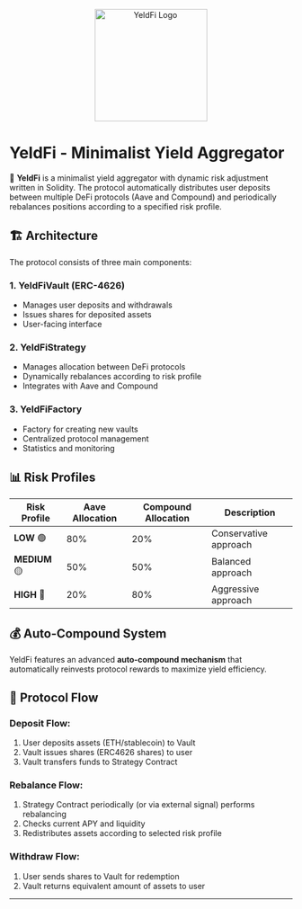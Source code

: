 <p align="center">
  <img src="https://github.com/user-attachments/assets/6e1b9359-0fc8-473a-90d2-7e0c33de7422" alt="YeldFi Logo" width="200"/>
</p>

# YeldFi - Minimalist Yield Aggregator

🚀 **YeldFi** is a minimalist yield aggregator with dynamic risk adjustment written in Solidity. The protocol automatically distributes user deposits between multiple DeFi protocols (Aave and Compound) and periodically rebalances positions according to a specified risk profile.


## 🏗️ Architecture

The protocol consists of three main components:

### 1. YeldFiVault (ERC-4626)
- Manages user deposits and withdrawals
- Issues shares for deposited assets
- User-facing interface

### 2. YeldFiStrategy
- Manages allocation between DeFi protocols
- Dynamically rebalances according to risk profile
- Integrates with Aave and Compound

### 3. YeldFiFactory
- Factory for creating new vaults
- Centralized protocol management
- Statistics and monitoring

## 📊 Risk Profiles

| Risk Profile | Aave Allocation | Compound Allocation | Description |
|--------------|-----------------|---------------------|-------------|
| **LOW** 🟢   | 80%            | 20%                 | Conservative approach |
| **MEDIUM** 🟡| 50%            | 50%                 | Balanced approach |
| **HIGH** 🔴  | 20%            | 80%                 | Aggressive approach |

## 💰 Auto-Compound System

YeldFi features an advanced **auto-compound mechanism** that automatically reinvests protocol rewards to maximize yield efficiency.

## 🎯 Protocol Flow

### Deposit Flow:
1. User deposits assets (ETH/stablecoin) to Vault
2. Vault issues shares (ERC4626 shares) to user
3. Vault transfers funds to Strategy Contract

### Rebalance Flow:
1. Strategy Contract periodically (or via external signal) performs rebalancing
2. Checks current APY and liquidity
3. Redistributes assets according to selected risk profile

### Withdraw Flow:
1. User sends shares to Vault for redemption
2. Vault returns equivalent amount of assets to user

---
